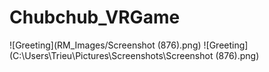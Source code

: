 # Chubchub_VRGame
![Greeting](RM_Images/Screenshot (876).png)
![Greeting](C:\Users\Trieu\Pictures\Screenshots\Screenshot (876).png)
